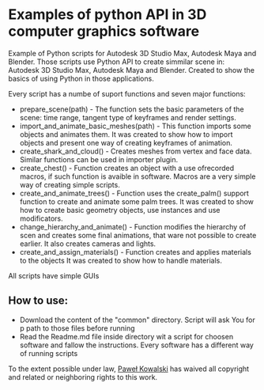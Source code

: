 # Examples of python API in 3D computer graphics software
Example of Python scripts for Autodesk 3D Studio Max, Autodesk Maya and Blender. 
Those scripts use Python API to create simmilar scene in: Autodesk 3D Studio Max, Autodesk Maya and Blender.
Created to show the basics of using Python in those applications.

Every script has a numbe of suport functions and seven major functions:
- prepare_scene(path) - The function sets the basic parameters of the scene: time range, tangent type of keyframes and render settings.
- import_and_animate_basic_meshes(path) - This function imports some objects and animates them. It was created to show how to import objects and present one way of creating keyframes of animation.
- create_shark_and_cloud() - Creates meshes from vertex and face data. Similar functions can be used in importer plugin.
- create_chest() - Function creates an object with a use ofrecorded macros, if such function is avaible in software. Macros are a very simple way of creating simple scripts.
- create_and_animate_trees() -  Function uses the create_palm() support function to create and animate some palm trees. It was created to show how to create basic geometry objects, use instances and use modificators.
- change_hierarchy_and_animate() -  Function modifies the hierarchy of scen and creates some final animations, that ware not possible to create earlier. It also creates cameras and lights.
- create_and_assign_materials() - Function creates and applies materials to the objects It was created to show how to handle materials.

All scripts have simple GUIs

## How to use:

- Download the content of the "common" directory. Script will ask You for p path to those files before running
- Read the Readme.md file inside directory wit a script for choosen software and fallow the instructions. Every software has a different way of running scripts

To the extent possible under law, [Paweł Kowalski](http://pkowalski.com) has waived all copyright and related or neighboring rights to this work.
